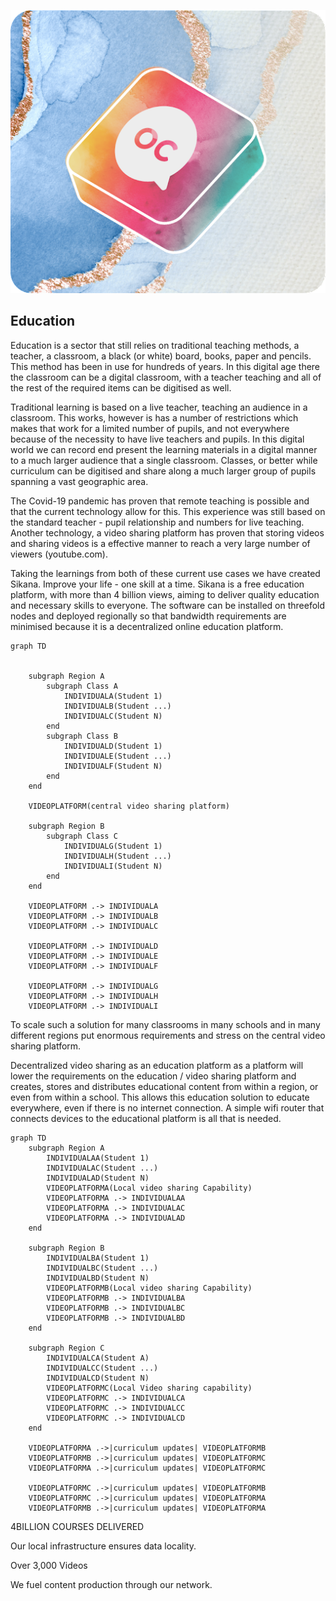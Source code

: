 <div style="text-align: center;">

![education](./../img/oc.png)

</div>

## Education

Education is a sector that still relies on traditional teaching methods, a teacher, a classroom, a black (or white) board, books, paper and pencils.  This method has been in use for hundreds of years.  In this digital age there the classroom can be a digital classroom, with a teacher teaching and all of the rest of the required items can be digitised as well.

Traditional learning is based on a live teacher, teaching an audience in a classroom. This works, however is has a number of restrictions which makes that work for a limited number of pupils, and not everywhere because of the necessity to have live teachers and pupils.  In this digital world we can record end present the learning materials in a digital manner to a much larger audience that a single classroom.  Classes, or better while curriculum can be digitised and share along a much larger group of pupils spanning a vast geographic area.

The Covid-19 pandemic has proven that remote teaching is possible and that the current technology allow for this.  This experience was still based on the standard teacher - pupil relationship and numbers for live teaching.  Another technology, a video sharing platform has proven that storing videos and sharing videos is a effective manner to reach a very large number of viewers (youtube.com).

Taking the learnings from both of these current use cases we have created Sikana. Improve your life - one skill at a time. Sikana is a free education platform, with more than 4 billion views, aiming to deliver quality education and necessary skills to everyone. The software can be installed on threefold nodes and deployed regionally so that bandwidth requirements are minimised because it is a decentralized online education platform.


```mermaid
graph TD

    
    subgraph Region A
        subgraph Class A
            INDIVIDUALA(Student 1)
            INDIVIDUALB(Student ...)
            INDIVIDUALC(Student N)
        end
        subgraph Class B
            INDIVIDUALD(Student 1)
            INDIVIDUALE(Student ...)
            INDIVIDUALF(Student N)
        end
    end
    
    VIDEOPLATFORM(central video sharing platform)
    
    subgraph Region B
        subgraph Class C
            INDIVIDUALG(Student 1)
            INDIVIDUALH(Student ...)
            INDIVIDUALI(Student N)
        end
    end

    VIDEOPLATFORM .-> INDIVIDUALA
    VIDEOPLATFORM .-> INDIVIDUALB
    VIDEOPLATFORM .-> INDIVIDUALC

    VIDEOPLATFORM .-> INDIVIDUALD
    VIDEOPLATFORM .-> INDIVIDUALE
    VIDEOPLATFORM .-> INDIVIDUALF

    VIDEOPLATFORM .-> INDIVIDUALG
    VIDEOPLATFORM .-> INDIVIDUALH
    VIDEOPLATFORM .-> INDIVIDUALI
```

To scale such a solution for many classrooms in many schools and in many different regions put enormous requirements and stress on the central video sharing platform.

Decentralized video sharing as an education platform as a platform will lower the requirements on the education / video sharing platform and creates, stores and distributes educational content from within a region, or even from within a school.  This allows this education solution to educate everywhere, even if there is no internet connection. A simple wifi router that connects devices to the educational platform is all that is needed.


```mermaid
graph TD
    subgraph Region A
        INDIVIDUALAA(Student 1)
        INDIVIDUALAC(Student ...)
        INDIVIDUALAD(Student N)
        VIDEOPLATFORMA(Local video sharing Capability)
        VIDEOPLATFORMA .-> INDIVIDUALAA
        VIDEOPLATFORMA .-> INDIVIDUALAC
        VIDEOPLATFORMA .-> INDIVIDUALAD
    end

    subgraph Region B
        INDIVIDUALBA(Student 1)
        INDIVIDUALBC(Student ...)
        INDIVIDUALBD(Student N)
        VIDEOPLATFORMB(Local video sharing Capability)
        VIDEOPLATFORMB .-> INDIVIDUALBA
        VIDEOPLATFORMB .-> INDIVIDUALBC
        VIDEOPLATFORMB .-> INDIVIDUALBD
    end   

    subgraph Region C
        INDIVIDUALCA(Student A)
        INDIVIDUALCC(Student ...)
        INDIVIDUALCD(Student N)
        VIDEOPLATFORMC(Local Video sharing capability)
        VIDEOPLATFORMC .-> INDIVIDUALCA
        VIDEOPLATFORMC .-> INDIVIDUALCC
        VIDEOPLATFORMC .-> INDIVIDUALCD
    end   

    VIDEOPLATFORMA .->|curriculum updates| VIDEOPLATFORMB
    VIDEOPLATFORMB .->|curriculum updates| VIDEOPLATFORMC
    VIDEOPLATFORMA .->|curriculum updates| VIDEOPLATFORMC

    VIDEOPLATFORMC .->|curriculum updates| VIDEOPLATFORMB
    VIDEOPLATFORMC .->|curriculum updates| VIDEOPLATFORMA
    VIDEOPLATFORMB .->|curriculum updates| VIDEOPLATFORMA
```
4BILLION  COURSES DELIVERED

Our local infrastructure ensures data locality.


Over 3,000 Videos

We fuel content production through our network.


